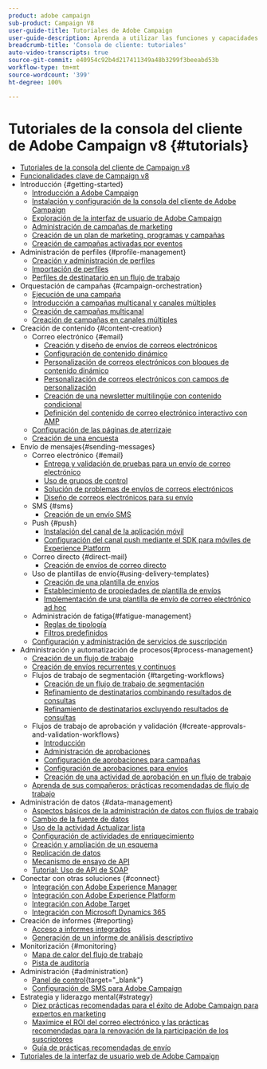 ```yaml
---
product: adobe campaign
sub-product: Campaign V8
user-guide-title: Tutoriales de Adobe Campaign
user-guide-description: Aprenda a utilizar las funciones y capacidades de la consola del cliente de Adobe Campaign V8.
breadcrumb-title: 'Consola de cliente: tutoriales'
auto-video-transcripts: true
source-git-commit: e40954c92b4d217411349a48b3299f3beeabd53b
workflow-type: tm+mt
source-wordcount: '399'
ht-degree: 100%

---
```



# Tutoriales de la consola del cliente de Adobe Campaign v8 {#tutorials}

+ [Tutoriales de la consola del cliente de Campaign v8](/help/overview.md)
+ [Funcionalidades clave de Campaign v8](https://experienceleague.adobe.com/docs/campaign/campaign-v8/start/whats-new.html?lang=es)
+ Introducción {#getting-started}
   + [Introducción a Adobe Campaign](/help/get-started/introduction-to-adobe-campaign.md)
   + [Instalación y configuración de la consola del cliente de Adobe Campaign](/help/get-started/install-and-set-up-the-adobe-campaign-client-console.md)
   + [Exploración de la interfaz de usuario de Adobe Campaign](/help/get-started/explore-the-adobe-campaign-user-interface.md)
   + [Administración de campañas de marketing](/help/get-started/manage-marketing-campaigns.md)
   + [Creación de un plan de marketing, programas y campañas](/help/get-started/create-a-marketing-plan-programs-and-campaigns.md)
   + [Creación de campañas activadas por eventos](/help/get-started/create-event-triggered-campaigns.md)
+ Administración de perfiles {#profile-management}
   + [Creación y administración de perfiles](/help/profile-management/create-and-manage-profiles.md)
   + [Importación de perfiles](/help/profile-management/import-profiles.md)
   + [Perfiles de destinatario en un flujo de trabajo](/help/profile-management/target-profiles-in-a-workflow.md)
+ Orquestación de campañas {#campaign-orchestration}
   + [Ejecución de una campaña](/help/orchestrate-campaigns/execute-a-campaign.md)
   + [Introducción a campañas multicanal y canales múltiples](/help/orchestrate-campaigns/introduction-to-cross-and-multi-channel-campaigns.md)
   + [Creación de campañas multicanal](/help/orchestrate-campaigns/multi-channel-campaigns.md)
   + [Creación de campañas en canales múltiples](/help/orchestrate-campaigns/cross-channel-campaigns.md)
+ Creación de contenido {#content-creation}
   + Correo electrónico {#email}
      + [Creación y diseño de envíos de correos electrónicos](/help/content-creation/create-and-design-email-deliveries.md)
      + [Configuración de contenido dinámico](/help/content-creation/configure-dynamic-content.md)
      + [Personalización de correos electrónicos con bloques de contenido dinámico](/help/content-creation/personalize-using-dynamic-content-blocks.md)
      + [Personalización de correos electrónicos con campos de personalización](/help/content-creation/personalize-emails-using-personalization-fields.md)
      + [Creación de una newsletter multilingüe con contenido condicional](/help/content-creation/create-a-multilingual-newsletter-using-conditional-content.md)
      + [Definición del contenido de correo electrónico interactivo con AMP](/help/content-creation/design-interactive-email-content-with-amp.md)
   + [Configuración de las páginas de aterrizaje](/help/content-creation/configure-landingpages.md)
   + [Creación de una encuesta](/help/content-creation/create-a-survey.md)
+ Envío de mensajes{#sending-messages}
   + Correo electrónico {#email}
      + [Entrega y validación de pruebas para un envío de correo electrónico](/help/send-messages/email/send-and-validate-proofs.md)
      + [Uso de grupos de control](/help/send-messages/email/use-control-groups.md)
      + [Solución de problemas de envíos de correos electrónicos](/help/send-messages/email/troubleshoot-email-delivery-issues.md)
      + [Diseño de correos electrónicos para su envío](/help/send-messages/email/design-emails-for-deliverability.md)
   + SMS {#sms}
      + [Creación de un envío SMS](/help/send-messages/mobile/create-an-sms-delivery.md)
   + Push {#push}
      + [Instalación del canal de la aplicación móvil](/help/send-messages/mobile/install-the-mobile-app.md)
      + [Configuración del canal push mediante el SDK para móviles de Experience Platform](/help/send-messages/mobile/configure-push-using-aep-mobile-sdk.md)
   + Correo directo {#direct-mail}
      + [Creación de envíos de correo directo](/help/send-messages/direct-mail/create-direct-mail-deliveries.md)
   + Uso de plantillas de envío{#using-delivery-templates}
      + [Creación de una plantilla de envíos](/help/send-messages/use-delivery-templates/configure-a-delivery-template.md)
      + [Establecimiento de propiedades de plantilla de envíos](/help/send-messages/use-delivery-templates/set-delivery-template-properties.md)
      + [Implementación de una plantilla de envío de correo electrónico ad hoc](/help/send-messages/use-delivery-templates/deploy-ad-hoc-email-delivery-template.md)
   + Administración de fatiga{#fatigue-management}
      + [Reglas de tipología](/help/send-messages/fatigue-management/typology-rules-for-fatigue-management.md)
      + [Filtros predefinidos](/help/send-messages/fatigue-management/fatigue-management-using-filters.md)
   + [Configuración y administración de servicios de suscripción](/help/send-messages/configure-and-manage-subscription-services.md)
+ Administración y automatización de procesos{#process-management}
   + [Creación de un flujo de trabajo](/help/process-management/create-a-workflow.md)
   + [Creación de envíos recurrentes y continuos](/help/process-management/recurring-deliveries.md)
   + Flujos de trabajo de segmentación {#targeting-workflows}
      + [Creación de un flujo de trabajo de segmentación](/help/process-management/create-a-targeting-workflow.md)
      + [Refinamiento de destinatarios combinando resultados de consultas](/help/process-management/refine-targets-by-combining-query-results.md)
      + [Refinamiento de destinatarios excluyendo resultados de consultas](/help/process-management/refine-targets-by-excluding-query-results.md)
   + Flujos de trabajo de aprobación y validación {#create-approvals-and-validation-workflows}
      + [Introducción](/help/process-management/create-approvals-and-validation-workflows/create-approvals-and-validation-workflows-introduction.md)
      + [Administración de aprobaciones](/help/process-management/create-approvals-and-validation-workflows/manage-approvals.md)
      + [Configuración de aprobaciones para campañas](/help/process-management/create-approvals-and-validation-workflows/configure-approvals-for-campaigns.md)
      + [Configuración de aprobaciones para envíos](/help/process-management/create-approvals-and-validation-workflows/configure-approvals-for-deliveries.md)
      + [Creación de una actividad de aprobación en un flujo de trabajo](/help/process-management/create-approvals-and-validation-workflows/create-approval-process-in-a-workflow.md)
   + [Aprenda de sus compañeros: prácticas recomendadas de flujo de trabajo](/help/process-management/workflow-best-practices-for-marketers.md)
+ Administración de datos {#data-management}
   + [Aspectos básicos de la administración de datos con flujos de trabajo](/help/data-management/data-management-fundamentals.md)
   + [Cambio de la fuente de datos](/help/data-management/change-data-source.md)
   + [Uso de la actividad Actualizar lista](/help/process-management/use-the-update-list-activity.md)
   + [Configuración de actividades de enriquecimiento](/help/process-management/enrichment-activity.md)
   + [Creación y ampliación de un esquema](/help/data-management/create-and-extend-a-schema.md)
   + [Replicación de datos](/help/data-management/data-replication.md)
   + [Mecanismo de ensayo de API](/help/data-management/api-staging-mechanism.md)
   + [Tutorial: Uso de API de SOAP](https://experienceleague.adobe.com/docs/campaign-learn/use-soap-apis/introduction.html?lang=es)
+ Conectar con otras soluciones {#connect}
   + [Integración con Adobe Experience Manager](https://experienceleague.adobe.com/docs/campaign-learn/integrate-with-experience-manager/overview.html?lang=es)
   + [Integración con Adobe Experience Platform](https://experienceleague.adobe.com/docs/campaign-learn/integrate-with-experience-platform/overview.html?lang=es)
   + [Integración con Adobe Target](/help/connect/target-integration.md)
   + [Integración con Microsoft Dynamics 365](/help/connect/dynamics365-integration.md)
+ Creación de informes {#reporting}
   + [Acceso a informes integrados](/help/reporting/access-built-in-reports.md)
   + [Generación de un informe de análisis descriptivo](/help/reporting/generate-a-descriptive-analysis-report.md)
+ Monitorización {#monitoring}
   + [Mapa de calor del flujo de trabajo](/help/monitoring/workflow-heatmap.md)
   + [Pista de auditoría](/help/monitoring/audit-trail.md)
+ Administración {#administration}
   + [Panel de control](https://experienceleague.adobe.com/docs/control-panel-learn/control-panel/control-panel-overview.html?lang=es){target="_blank"}
   + [Configuración de SMS para Adobe Campaign](https://experienceleague.adobe.com/docs/campaign-learn/set-up-sms-for-adobe-campaign/overview.html?lang=es)
+ Estrategia y liderazgo mental{#strategy}
   + [Diez prácticas recomendadas para el éxito de Adobe Campaign para expertos en marketing](/help/strategy/10-best-practices-for-marketers.md)
   + [Maximice el ROI del correo electrónico y las prácticas recomendadas para la renovación de la participación de los suscriptores](/help/strategy/campaign-maximize-email-best-practices.md)
   + [Guía de prácticas recomendadas de envío](https://experienceleague.adobe.com/docs/deliverability-learn/deliverability-best-practice-guide/introduction.html?lang=es)
+ [Tutoriales de la interfaz de usuario web de Adobe Campaign](https://experienceleague.adobe.com/docs/campaign-web-learn/tutorials/overview.html?lang=es)
